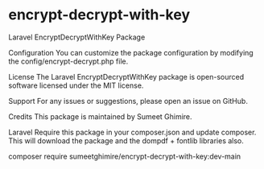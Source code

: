 # encrypt-decrypt-with-key
Laravel EncryptDecryptWithKey Package

Configuration
You can customize the package configuration by modifying the config/encrypt-decrypt.php file.

License
The Laravel EncryptDecryptWithKey package is open-sourced software licensed under the MIT license.

Support
For any issues or suggestions, please open an issue on GitHub.

Credits
This package is maintained by Sumeet Ghimire.


Laravel
Require this package in your composer.json and update composer. This will download the package and the dompdf + fontlib libraries also.

composer require sumeetghimire/encrypt-decrypt-with-key:dev-main
